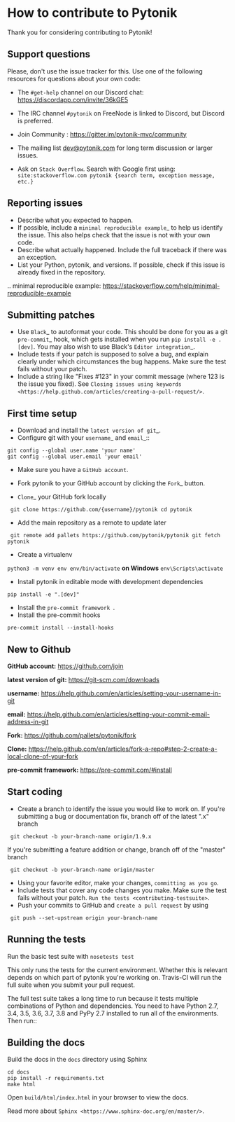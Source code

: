 How to contribute to Pytonik
============================

Thank you for considering contributing to Pytonik!

Support questions
-----------------

Please, don't use the issue tracker for this. Use one of the following
resources for questions about your own code:

* The ``#get-help`` channel on our Discord chat: https://discordapp.com/invite/36kGE5

* The IRC channel ``#pytonik`` on FreeNode is linked to Discord, but Discord is preferred.

* Join Community : https://gitter.im/pytonik-mvc/community

* The mailing list dev@pytonik.com for long term discussion or larger issues.
* Ask on ``Stack Overflow``. Search with Google first using:
	``site:stackoverflow.com pytonik {search term, exception message, etc.} ``


Reporting issues
----------------

- Describe what you expected to happen.
- If possible, include a `minimal reproducible example`_ to help us
	identify the issue. This also helps check that the issue is not with
	your own code.
- Describe what actually happened. Include the full traceback if there was an
	exception.
- List your Python, pytonik, and versions. If possible, check if this
	issue is already fixed in the repository.

.. minimal reproducible example: https://stackoverflow.com/help/minimal-reproducible-example

Submitting patches
------------------

- Use ``Black``_ to autoformat your code. This should be done for you as a
	git ``pre-commit``_ hook, which gets installed when you run ``pip install -e .[dev]``.
	You may also wish to use Black's ``Editor integration``_.
- Include tests if your patch is supposed to solve a bug, and explain
	clearly under which circumstances the bug happens. Make sure the test fails
	without your patch.
- Include a string like "Fixes #123" in your commit message
	(where 123 is the issue you fixed).
	See `Closing issues using keywords
	<https://help.github.com/articles/creating-a-pull-request/>`.

First time setup
----------------

- Download and install the `latest version of git`_.
- Configure git with your `username`_ and `email`_::
```
git config --global user.name 'your name'
git config --global user.email 'your email'
```
- Make sure you have a ``GitHub account``.
- Fork pytonik to your GitHub account by clicking the `Fork`_ button.

- `Clone`_ your GitHub fork locally

`` 
git clone https://github.com/{username}/pytonik
cd pytonik 
``

- Add the main repository as a remote to update later

`` 
git remote add pallets https://github.com/pytonik/pytonik
git fetch pytonik
``

- Create a virtualenv

``
python3 -m venv env
env/bin/activate
``
 **on Windows** `` env\Scripts\activate ``

- Install pytonik in editable mode with development dependencies

`` pip install -e ".[dev]" ``

- Install the ``pre-commit framework ``.
- Install the pre-commit hooks

``
pre-commit install --install-hooks
``

New to Github
--------------

**GitHub account:** https://github.com/join

**latest version of git:** https://git-scm.com/downloads

**username:** https://help.github.com/en/articles/setting-your-username-in-git

**email:** https://help.github.com/en/articles/setting-your-commit-email-address-in-git

**Fork:** https://github.com/pallets/pytonik/fork

**Clone:** https://help.github.com/en/articles/fork-a-repo#step-2-create-a-local-clone-of-your-fork

**pre-commit framework:** https://pre-commit.com/#install


Start coding
------------

- Create a branch to identify the issue you would like to work on. If you're submitting a bug or documentation fix, branch off of the latest ".x" branch

`` 
git checkout -b your-branch-name origin/1.9.x 
``

If you're submitting a feature addition or change, branch off of the
"master" branch

`` 
git checkout -b your-branch-name origin/master
``

- Using your favorite editor, make your changes, `` committing as you go ``.
- Include tests that cover any code changes you make. Make sure the test fails without your patch. `` Run the tests <contributing-testsuite> ``.
- Push your commits to GitHub and ``create a pull request`` by using

`` 
git push --set-upstream origin your-branch-name 
``


Running the tests
-----------------

Run the basic test suite with ``nosetests test``

This only runs the tests for the current environment. Whether this is relevant
depends on which part of pytonik you're working on. Travis-CI will run the full
suite when you submit your pull request.

The full test suite takes a long time to run because it tests multiple
combinations of Python and dependencies. You need to have Python 2.7, 3.4,
3.5, 3.6, 3.7, 3.8 and PyPy 2.7 installed to run all of the environments. Then run::

Building the docs
-----------------

Build the docs in the ``docs`` directory using Sphinx

```
cd docs
pip install -r requirements.txt
make html
```

Open ``build/html/index.html`` in your browser to view the docs.

Read more about ``Sphinx <https://www.sphinx-doc.org/en/master/>``.
